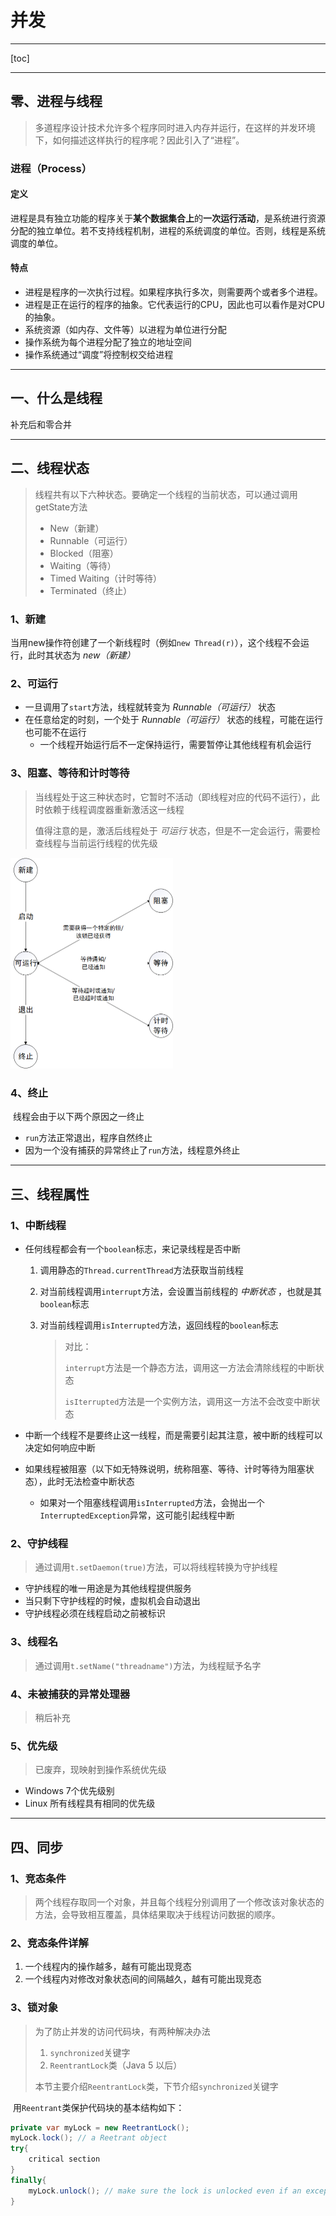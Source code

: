 # 并发

---

[toc]

---

## 零、进程与线程 ##

> 多道程序设计技术允许多个程序同时进入内存并运行，在这样的并发环境下，如何描述这样执行的程序呢？因此引入了“进程”。

### 进程（Process） ##

#### 定义 ####

进程是具有独立功能的程序关于**某个数据集合上**的**一次运行活动**，是系统进行资源分配的独立单位。若不支持线程机制，进程的系统调度的单位。否则，线程是系统调度的单位。

#### 特点 ####

- 进程是程序的一次执行过程。如果程序执行多次，则需要两个或者多个进程。
- 进程是正在运行的程序的抽象。它代表运行的CPU，因此也可以看作是对CPU的抽象。
- 系统资源（如内存、文件等）以进程为单位进行分配
- 操作系统为每个进程分配了独立的地址空间
- 操作系统通过“调度”将控制权交给进程



---



## 一、什么是线程 ##

补充后和零合并

---

## 二、线程状态 ##

> 线程共有以下六种状态。要确定一个线程的当前状态，可以通过调用getState方法
>
> - New（新建）
> - Runnable（可运行）
> - Blocked（阻塞）
> - Waiting（等待）
> - Timed Waiting（计时等待）
> - Terminated（终止）

### 1、新建 ##

​	当用new操作符创建了一个新线程时（例如```new Thread(r)```），这个线程不会运行，此时其状态为 *new（新建）*

### 2、可运行 ###

- 一旦调用了```start```方法，线程就转变为 *Runnable（可运行）* 状态 
- 在任意给定的时刻，一个处于 *Runnable（可运行）* 状态的线程，可能在运行也可能不在运行
    - 一个线程开始运行后不一定保持运行，需要暂停让其他线程有机会运行

### 3、阻塞、等待和计时等待

> 当线程处于这三种状态时，它暂时不活动（即线程对应的代码不运行），此时依赖于线程调度器重新激活这一线程
>
> 值得注意的是，激活后线程处于 *可运行* 状态，但是不一定会运行，需要检查线程与当前运行线程的优先级

<img src=".\ref\线程状态" alt="image-20210225223951766" style="zoom: 50%;" />

### 4、终止 ###

​	线程会由于以下两个原因之一终止

- ```run```方法正常退出，程序自然终止
- 因为一个没有捕获的异常终止了```run```方法，线程意外终止

---

## 三、线程属性 ##

### 1、中断线程 ###

- 任何线程都会有一个```boolean```标志，来记录线程是否中断

    1. 调用静态的```Thread.currentThread```方法获取当前线程

    2. 对当前线程调用```interrupt```方法，会设置当前线程的 *中断状态* ，也就是其```boolean```标志

    3. 对当前线程调用```isInterrupted```方法，返回线程的```boolean```标志

        > 对比：
        >
        > ```interrupt```方法是一个静态方法，调用这一方法会清除线程的中断状态
        >
        > ```isIterrupted```方法是一个实例方法，调用这一方法不会改变中断状态

- 中断一个线程不是要终止这一线程，而是需要引起其注意，被中断的线程可以决定如何响应中断

- 如果线程被阻塞（以下如无特殊说明，统称阻塞、等待、计时等待为阻塞状态），此时无法检查中断状态

    - 如果对一个阻塞线程调用```isInterrupted```方法，会抛出一个```InterruptedException```异常，这可能引起线程中断

### 2、守护线程 ###

> 通过调用```t.setDaemon(true)```方法，可以将线程转换为守护线程

- 守护线程的唯一用途是为其他线程提供服务
- 当只剩下守护线程的时候，虚拟机会自动退出
- 守护线程必须在线程启动之前被标识

### 3、线程名 ###

> 通过调用```t.setName("threadname")```方法，为线程赋予名字

### 4、未被捕获的异常处理器 ###

> 稍后补充

### 5、优先级 ###

> 已废弃，现映射到操作系统优先级

- Windows 7个优先级别
- Linux 所有线程具有相同的优先级

---

## 四、同步 ##

### 1、竞态条件 ###

> 两个线程存取同一个对象，并且每个线程分别调用了一个修改该对象状态的方法，会导致相互覆盖，具体结果取决于线程访问数据的顺序。

### 2、竞态条件详解 ###

1. 一个线程内的操作越多，越有可能出现竞态
2. 一个线程内对修改对象状态间的间隔越久，越有可能出现竞态

### 3、锁对象 ###

> 为了防止并发的访问代码块，有两种解决办法
>
> 1. ```synchronized```关键字
> 2. ```ReentrantLock```类（Java 5 以后）
>
> 本节主要介绍```ReentrantLock```类，下节介绍```synchronized```关键字

​	用```Reentrant```类保护代码块的基本结构如下：

```java
private var myLock = new ReetrantLock();
myLock.lock(); // a Reetrant object
try{
    critical section
}
finally{
    myLock.unlock(); // make sure the lock is unlocked even if an exception is thrown
}
```





